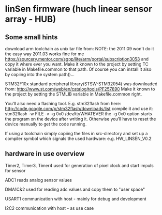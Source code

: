 # linSen firmware (huch linear sensor array - HUB)

## Some small hints
download arm toolchain as unix tar file from:
NOTE: the 2011.09 won't do it the easy way 2011.03 works fine for me
https://sourcery.mentor.com/sgpp/lite/arm/portal/subscription3053
and copy it where ever you want. Make it known to the project by setting
TC variable in Makefile.common to that path.
Of course you can install it also by copiing into the system path()...

STM32F10x standard peripheral library(STSW-STM32054) was downloaded from:
http://www.st.com/web/en/catalog/tools/PF257890
Make it known to the project by setting the STMLIB variable in Makefile.common right.

You'll also need a flashing tool. E.g. stm32flash from here:
http://code.google.com/p/stm32flash/downloads/list
compile it and use it:
stm32flash -w FILE -v -g 0x0 /dev/ttyWHATEVER
the -g 0x0 option starts the program on the device after writing it.
Otherwise you'll have to reset the device manually to get the code running.

If using a toolchain simply copiing the files in src-directory and set up a compiler symbol which signals the used hardware: e.g. HW_LINSEN_V0.2

## hardware in use overview

Timer2, Timer3, Timer4 used for generation of pixel clock and start impuls for sensor

ADC1 reads analog sensor values

DMA1C&2 used for reading adc values and copy them to "user space"

USART1 communication with host - mainly for debug and development

I2C2 communication with host - as use case
